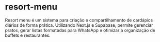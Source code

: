 # resort-menu
Resort menu é um sistema para criação e compartilhamento de cardápios diários de forma prática. Utilizando Next.js e Supabase, permite gerenciar pratos, gerar listas formatadas para WhatsApp e otimizar a organização de buffets e restaurantes.
